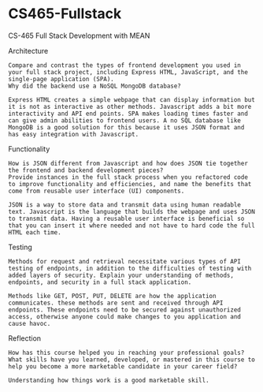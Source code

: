 # CS465-Fullstack
CS-465 Full Stack Development with MEAN

Architecture

    Compare and contrast the types of frontend development you used in your full stack project, including Express HTML, JavaScript, and the single-page application (SPA).
    Why did the backend use a NoSQL MongoDB database?
    
    Express HTML creates a simple webpage that can display information but it is not as interactive as other methods. Javascript adds a bit more interactivity and API end points. SPA makes loading times faster and can give admin abilities to frontend users. A no SQL database like MongoDB is a good solution for this because it uses JSON format and has easy integration with Javascript.
    
Functionality

    How is JSON different from Javascript and how does JSON tie together the frontend and backend development pieces?
    Provide instances in the full stack process when you refactored code to improve functionality and efficiencies, and name the benefits that come from reusable user interface (UI) components.
    
    JSON is a way to store data and transmit data using human readable text. Javascript is the language that builds the webpage and uses JSON to transmit data. Having a reusable user interface is beneficial so that you can insert it where needed and not have to hard code the full HTML each time.

Testing

    Methods for request and retrieval necessitate various types of API testing of endpoints, in addition to the difficulties of testing with added layers of security. Explain your understanding of methods, endpoints, and security in a full stack application.
    
    Methods like GET, POST, PUT, DELETE are how the application communicates. these methods are sent and received through API endpoints. These endpoints need to be secured against unauthorized access, otherwise anyone could make changes to you application and cause havoc.

Reflection

    How has this course helped you in reaching your professional goals? What skills have you learned, developed, or mastered in this course to help you become a more marketable candidate in your career field?
    
    Understanding how things work is a good marketable skill.
